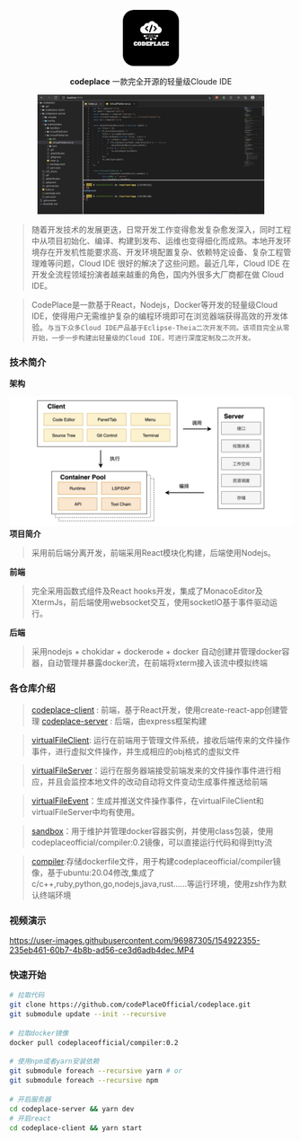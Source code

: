 <p align="center">
    <img width="100" src="https://github.com/codePlaceOfficial/Resources/blob/master/logo.png?raw=true" alt="codeplace logo" style="border-radius:20px"/>
</p>

<p align="center"><b>codeplace</b> 一款完全开源的轻量级Cloude IDE</p>
<div style='margin:0 auto;width:80%;'>

![Codeplace](./resource/preview.png)

</div>

> 随着开发技术的发展更迭，日常开发工作变得愈发复杂愈发深入，同时工程中从项目初始化、编译、构建到发布、运维也变得细化而成熟。本地开发环境存在开发机性能要求高、开发环境配置复杂、依赖特定设备、复杂工程管理难等问题，Cloud IDE 很好的解决了这些问题。最近几年，Cloud IDE 在开发全流程领域扮演者越来越重的角色，国内外很多大厂商都在做 Cloud IDE。

> CodePlace是一款基于React，Nodejs，Docker等开发的轻量级Cloud IDE，使得用户无需维护复杂的编程环境即可在浏览器端获得高效的开发体验。`与当下众多Cloud IDE产品基于Eclipse-Theia二次开发不同。该项目完全从零开始，一步一步构建出轻量级的Cloud IDE，可进行深度定制及二次开发。`

### 技术简介
**架构**

![architecture](./resource/architecture.png)
**项目简介**
> 采用前后端分离开发，前端采用React模块化构建，后端使用Nodejs。

**前端**
> 完全采用函数式组件及React hooks开发，集成了MonacoEditor及XtermJs，前后端使用websocket交互，使用socketIO基于事件驱动运行。

**后端**
> 采用nodejs + chokidar + dockerode + docker
> 自动创建并管理docker容器，自动管理并暴露docker流，在前端将xterm接入该流中模拟终端

### 各仓库介绍
> [codeplace-client](https://github.com/codePlaceOfficial/codeplace-client) : 前端，基于React开发，使用create-react-app创建管理
> [codeplace-server](https://github.com/codePlaceOfficial/codeplace-server) : 后端，由express框架构建


<!-- > `virtualFile` 系列库用于实现前后端文件双向同步,前端文件修改会同步到后端，通过终端手动修改后端文件时也会自动推送到前端，并且支持按需获得文件内容节省流量
 -->
> [virtualFileClient](https://github.com/codePlaceOfficial/virtualFileClient): 运行在前端用于管理文件系统，接收后端传来的文件操作事件，进行虚拟文件操作，并生成相应的obj格式的虚拟文件
 
> [virtualFileServer](https://github.com/codePlaceOfficial/virtualFileServer)：运行在服务器端接受前端发来的文件操作事件进行相应，并且会监控本地文件的改动自动将文件变动生成事件推送给前端
 
> [virtualFileEvent](https://github.com/codePlaceOfficial/virtualFileEvent)：生成并推送文件操作事件，在virtualFileClient和virtualFileServer中均有使用。

> [sandbox](https://github.com/codePlaceOfficial/sandbox)：用于维护并管理docker容器实例，并使用class包装，使用codeplaceofficial/compiler:0.2镜像，可以直接运行代码和得到tty流

> [compiler](https://github.com/codePlaceOfficial/compiler):存储dockerfile文件，用于构建codeplaceofficial/compiler镜像，基于ubuntu:20.04修改,集成了c/c++,ruby,python,go,nodejs,java,rust……等运行环境，使用zsh作为默认终端环境

### 视频演示

https://user-images.githubusercontent.com/96987305/154922355-235eb461-60b7-4b8b-ad56-ce3d6adb4dec.MP4

### 快速开始
``` bash
# 拉取代码
git clone https://github.com/codePlaceOfficial/codeplace.git
git submodule update --init --recursive

# 拉取docker镜像
docker pull codeplaceofficial/compiler:0.2

# 使用npm或者yarn安装依赖
git submodule foreach --recursive yarn # or
git submodule foreach --recursive npm

# 开启服务器
cd codeplace-server && yarn dev
# 开启react
cd codeplace-client && yarn start
```
